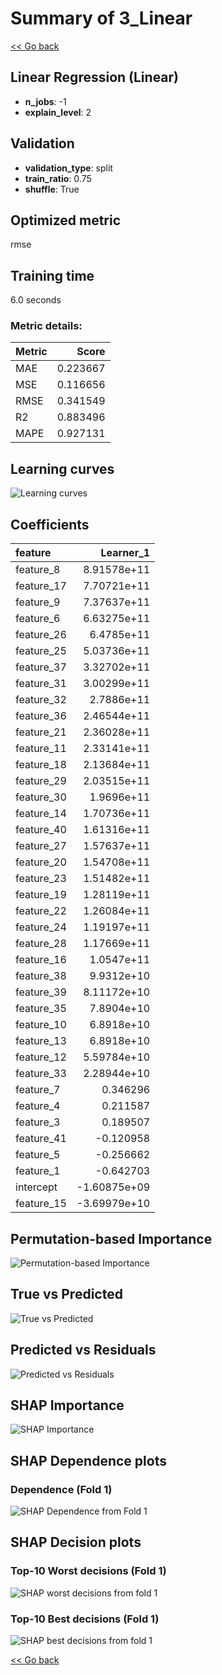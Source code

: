 # Summary of 3_Linear

[<< Go back](../README.md)


## Linear Regression (Linear)
- **n_jobs**: -1
- **explain_level**: 2

## Validation
 - **validation_type**: split
 - **train_ratio**: 0.75
 - **shuffle**: True

## Optimized metric
rmse

## Training time

6.0 seconds

### Metric details:
| Metric   |    Score |
|:---------|---------:|
| MAE      | 0.223667 |
| MSE      | 0.116656 |
| RMSE     | 0.341549 |
| R2       | 0.883496 |
| MAPE     | 0.927131 |



## Learning curves
![Learning curves](learning_curves.png)

## Coefficients
| feature    |    Learner_1 |
|:-----------|-------------:|
| feature_8  |  8.91578e+11 |
| feature_17 |  7.70721e+11 |
| feature_9  |  7.37637e+11 |
| feature_6  |  6.63275e+11 |
| feature_26 |  6.4785e+11  |
| feature_25 |  5.03736e+11 |
| feature_37 |  3.32702e+11 |
| feature_31 |  3.00299e+11 |
| feature_32 |  2.7886e+11  |
| feature_36 |  2.46544e+11 |
| feature_21 |  2.36028e+11 |
| feature_11 |  2.33141e+11 |
| feature_18 |  2.13684e+11 |
| feature_29 |  2.03515e+11 |
| feature_30 |  1.9696e+11  |
| feature_14 |  1.70736e+11 |
| feature_40 |  1.61316e+11 |
| feature_27 |  1.57637e+11 |
| feature_20 |  1.54708e+11 |
| feature_23 |  1.51482e+11 |
| feature_19 |  1.28119e+11 |
| feature_22 |  1.26084e+11 |
| feature_24 |  1.19197e+11 |
| feature_28 |  1.17669e+11 |
| feature_16 |  1.0547e+11  |
| feature_38 |  9.9312e+10  |
| feature_39 |  8.11172e+10 |
| feature_35 |  7.8904e+10  |
| feature_10 |  6.8918e+10  |
| feature_13 |  6.8918e+10  |
| feature_12 |  5.59784e+10 |
| feature_33 |  2.28944e+10 |
| feature_7  |  0.346296    |
| feature_4  |  0.211587    |
| feature_3  |  0.189507    |
| feature_41 | -0.120958    |
| feature_5  | -0.256662    |
| feature_1  | -0.642703    |
| intercept  | -1.60875e+09 |
| feature_15 | -3.69979e+10 |


## Permutation-based Importance
![Permutation-based Importance](permutation_importance.png)
## True vs Predicted

![True vs Predicted](true_vs_predicted.png)


## Predicted vs Residuals

![Predicted vs Residuals](predicted_vs_residuals.png)



## SHAP Importance
![SHAP Importance](shap_importance.png)

## SHAP Dependence plots

### Dependence (Fold 1)
![SHAP Dependence from Fold 1](learner_fold_0_shap_dependence.png)

## SHAP Decision plots

### Top-10 Worst decisions (Fold 1)
![SHAP worst decisions from fold 1](learner_fold_0_shap_worst_decisions.png)
### Top-10 Best decisions (Fold 1)
![SHAP best decisions from fold 1](learner_fold_0_shap_best_decisions.png)

[<< Go back](../README.md)
